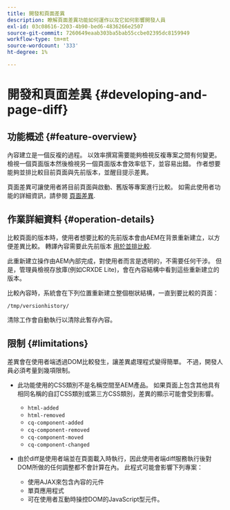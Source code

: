 ```yaml
---
title: 開發和頁面差異
description: 瞭解頁面差異功能如何運作以及它如何影響開發人員
exl-id: 03c08616-2203-4b90-bed6-4836266e2507
source-git-commit: 7260649eaab303ba5bab55ccbe02395dc8159949
workflow-type: tm+mt
source-wordcount: '333'
ht-degree: 1%

---
```


# 開發和頁面差異 {#developing-and-page-diff}

## 功能概述 {#feature-overview}

內容建立是一個反複的過程。 以效率撰寫需要能夠檢視反複專案之間有何變更。 檢視一個頁面版本然後檢視另一個頁面版本會效率低下，並容易出錯。 作者想要能夠並排比較目前頁面與先前版本，並醒目提示差異。

頁面差異可讓使用者將目前頁面與啟動、舊版等專案進行比較。 如需此使用者功能的詳細資訊，請參閱 [頁面差異](/help/sites-cloud/authoring/features/page-diff.md).

## 作業詳細資料 {#operation-details}

比較頁面的版本時，使用者想要比較的先前版本會由AEM在背景重新建立，以方便差異比較。 轉譯內容需要此先前版本 [用於並排比較](/help/sites-cloud/authoring/features/page-diff.md).

此重新建立操作由AEM內部完成，對使用者而言是透明的，不需要任何干涉。 但是，管理員檢視存放庫(例如CRXDE Lite)，會在內容結構中看到這些重新建立的版本。

比較內容時，系統會在下列位置重新建立整個樹狀結構，一直到要比較的頁面：

`/tmp/versionhistory/`

清除工作會自動執行以清除此暫存內容。

## 限制 {#limitations}

差異會在使用者端透過DOM比較發生，讓差異處理程式變得簡單。 不過，開發人員必須考量到幾項限制。

* 此功能使用的CSS類別不是名稱空間至AEM產品。 如果頁面上包含其他具有相同名稱的自訂CSS類別或第三方CSS類別，差異的顯示可能會受到影響。

   * `html-added`
   * `html-removed`
   * `cq-component-added`
   * `cq-component-removed`
   * `cq-component-moved`
   * `cq-component-changed`

* 由於diff是使用者端並在頁面載入時執行，因此使用者端diff服務執行後對DOM所做的任何調整都不會計算在內。 此程式可能會影響下列專案：

   * 使用AJAX來包含內容的元件
   * 單頁應用程式
   * 可在使用者互動時操控DOM的JavaScript型元件。
